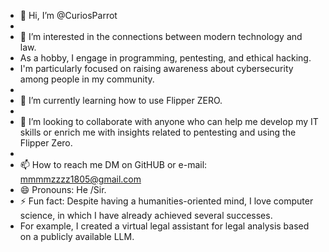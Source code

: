 - 👋 Hi, I’m @CuriosParrot
-
-  👀 I’m interested in the connections between modern technology and law.
- As a hobby, I engage in programming, pentesting, and ethical hacking.
- I'm particularly focused on raising awareness about cybersecurity among people in my community.
-
- 🌱 I’m currently learning how to use Flipper ZERO.
- 
- 💞️ I’m looking to collaborate with anyone who can help me develop my IT skills or enrich me with insights related to pentesting and using the Flipper Zero.
-
- 📫 How to reach me DM on GitHUB or e-mail: mmmmzzzz1805@gmail.com
- 😄 Pronouns: He /Sir.
- ⚡ Fun fact: Despite having a humanities-oriented mind, I love computer science, in which I have already achieved several successes.
- For example, I created a virtual legal assistant for legal analysis based on a publicly available LLM.

<!---
CuriosParrot/CuriosParrot is a ✨ special ✨ repository because its `README.md` (this file) appears on your GitHub profile.
You can click the Preview link to take a look at your changes.
--->
